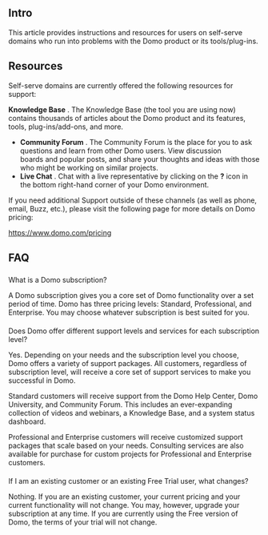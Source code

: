 

Intro
-------

This article provides instructions and resources for users on self-serve domains who run into problems with the Domo product or its tools/plug-ins.


 Resources
-----------

Self-serve domains are currently offered the following resources for support:

 **Knowledge Base**
 . The Knowledge Base (the tool you are using now) contains thousands of articles about the Domo product and its features, tools, plug-ins/add-ons, and more.
* **Community Forum**
 . The Community Forum is the place for you to ask questions and learn from other Domo users. View discussion boards and popular posts, and share your thoughts and ideas with those who might be working on similar projects.
* **Live Chat**
 . Chat with a live representative by clicking on the
 **?**
 icon in the bottom right-hand corner of your Domo environment.

If you need additional Support outside of these channels (as well as phone, email, Buzz, etc.), please visit the following page for more details on Domo pricing:

https://www.domo.com/pricing

FAQ
-----


#####
 What is a Domo subscription?

A Domo subscription gives you a core set of Domo functionality over a set period of time. Domo has three pricing levels: Standard, Professional, and Enterprise. You may choose whatever subscription is best suited for you.

####
 Does Domo offer different support levels and services for each subscription level?

Yes. Depending on your needs and the subscription level you choose, Domo offers a variety of support packages. All customers, regardless of subscription level, will receive a core set of support services to make you successful in Domo.


 Standard customers will receive support from the Domo Help Center, Domo University, and Community Forum. This includes an ever-expanding collection of videos and webinars, a Knowledge Base, and a system status dashboard.


 Professional and Enterprise customers will receive customized support packages that scale based on your needs. Consulting services are also available for purchase for custom projects for Professional and Enterprise customers.

####
 If I am an existing customer or an existing Free Trial user, what changes?

Nothing. If you are an existing customer, your current pricing and your current functionality will not change. You may, however, upgrade your subscription at any time. If you are currently using the Free version of Domo, the terms of your trial will not change.


